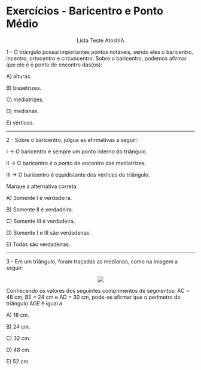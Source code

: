 # Exercícios - Baricentro e Ponto Médio

<p align="center">Lista Teste AtoshIA</p>

1 - O triângulo possui importantes pontos notáveis, sendo eles o baricentro, incentro, ortocentro e circuncentro. Sobre o baricentro, podemos afirmar que ele é o ponto de encontro das(os):

A) alturas.

B) bissetrizes.

C) mediatrizes.

D) medianas.

E) vértices.

---

2 - Sobre o baricentro, julgue as afirmativas a seguir:

I → O baricentro é sempre um ponto interno do triângulo.

II → O baricentro é o ponto de encontro das mediatrizes.

III → O baricentro é equidistante dos vértices do triângulo.

Marque a alternativa correta.

A) Somente I é verdadeira.

B) Somente II é verdadeira.

C) Somente III é verdadeira.

D) Somente I e III são verdadeiras.

E) Todas são verdadeiras.

---

3 - Em um triângulo, foram traçadas as medianas, como na imagem a seguir:

<p align="center">
    <img src="https://s4.static.brasilescola.uol.com.br/exercicios/2021/11/medianas-triangulo.jpg">
</p>

Conhecendo os valores dos seguintes comprimentos de segmentos: AC = 48 cm, BE = 24 cm e AD = 30 cm, pode-se afirmar que o perímetro do triângulo AGE é igual a

A) 18 cm.

B) 24 cm.

C) 32 cm.

D) 48 cm.

E) 52 cm.